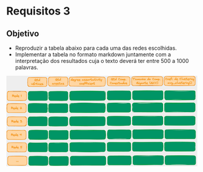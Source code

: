 # Requisitos 3
## Objetivo
- Reproduzir a tabela abaixo para cada uma das redes escolhidas.
- Implementar a tabela no formato markdown juntamente com a interpretação dos resultados cuja o texto deverá ter entre 500 a 1000 palavras.
 
![Tabela](https://github.com/EmanoelBatista/Algoritmos_Estruturas_Dados_2/blob/main/U2T2/Requisito_03/Tabela.png "Tabela")
